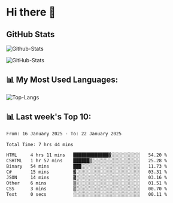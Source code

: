 # Hi there 👋

## GitHub Stats
![Github-Stats](https://github-readme-stats-sigma-five.vercel.app/api?username=ltorson&show_icons=true&theme=radical&count_private=true&show=reviews,discussions_started,discussions_answered,prs_merged,prs_merged_percentage)

![GitHub-Stats](https://github-readme-stats.vercel.app/api/wakatime?username=LeeTorson&theme=synthwave&size_weight=0.5&count_weight=0.5&title_color=36F9F6&langs_count=10&count_private=true)

## 📊 My Most Used Languages:
![Top-Langs](https://github-readme-stats-sigma-five.vercel.app/api/top-langs/?username=LTorson&layout=compact&langs_count=10)


## 📊 Last week's Top 10:
<!--START_SECTION:waka-->

```txt
From: 16 January 2025 - To: 22 January 2025

Total Time: 7 hrs 44 mins

HTML     4 hrs 11 mins   █████████████▓░░░░░░░░░░░   54.20 %
CSHTML   1 hr 57 mins    ██████▒░░░░░░░░░░░░░░░░░░   25.28 %
Binary   54 mins         ███░░░░░░░░░░░░░░░░░░░░░░   11.73 %
C#       15 mins         ▓░░░░░░░░░░░░░░░░░░░░░░░░   03.31 %
JSON     14 mins         ▓░░░░░░░░░░░░░░░░░░░░░░░░   03.16 %
Other    6 mins          ▒░░░░░░░░░░░░░░░░░░░░░░░░   01.51 %
CSS      3 mins          ▒░░░░░░░░░░░░░░░░░░░░░░░░   00.70 %
Text     0 secs          ░░░░░░░░░░░░░░░░░░░░░░░░░   00.11 %
```

<!--END_SECTION:waka-->

